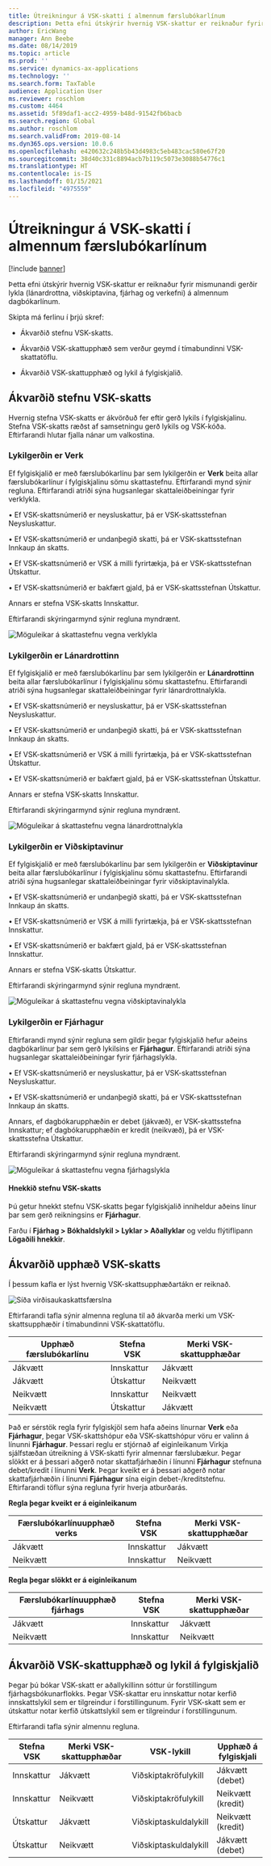 ```yaml
---
title: Útreikningur á VSK-skatti í almennum færslubókarlínum
description: Þetta efni útskýrir hvernig VSK-skattur er reiknaður fyrir mismunandi gerðir lykla (lánardrottna, viðskiptavina, fjárhag og verkefni) á almennum dagbókarlínum.
author: EricWang
manager: Ann Beebe
ms.date: 08/14/2019
ms.topic: article
ms.prod: ''
ms.service: dynamics-ax-applications
ms.technology: ''
ms.search.form: TaxTable
audience: Application User
ms.reviewer: roschlom
ms.custom: 4464
ms.assetid: 5f89daf1-acc2-4959-b48d-91542fb6bacb
ms.search.region: Global
ms.author: roschlom
ms.search.validFrom: 2019-08-14
ms.dyn365.ops.version: 10.0.6
ms.openlocfilehash: e420632c248b5b43d4983c5eb483cac580e67f20
ms.sourcegitcommit: 38d40c331c8894acb7b119c5073e3088b54776c1
ms.translationtype: HT
ms.contentlocale: is-IS
ms.lasthandoff: 01/15/2021
ms.locfileid: "4975559"
---
```

# <a name="sales-tax-calculation-on-general-journal-lines"></a>Útreikningur á VSK-skatti í almennum færslubókarlínum
[!include [banner](../includes/banner.md)]

Þetta efni útskýrir hvernig VSK-skattur er reiknaður fyrir mismunandi gerðir lykla (lánardrottna, viðskiptavina, fjárhag og verkefni) á almennum dagbókarlínum.

Skipta má ferlinu í þrjú skref:

- Ákvarðið stefnu VSK-skatts.

- Ákvarðið VSK-skattupphæð sem verður geymd í tímabundinni VSK-skattatöflu.

- Ákvarðið VSK-skattupphæð og lykil á fylgiskjalið.

## <a name="determine-the-sales-tax-direction"></a>Ákvarðið stefnu VSK-skatts

Hvernig stefna VSK-skatts er ákvörðuð fer eftir gerð lykils í fylgiskjalinu. Stefna VSK-skatts ræðst af samsetningu gerð lykils og VSK-kóða. Eftirfarandi hlutar fjalla nánar um valkostina. 

### <a name="account-type-is-project"></a>Lykilgerðin er Verk

Ef fylgiskjalið er með færslubókarlínu þar sem lykilgerðin er **Verk** beita allar færslubókarlínur í fylgiskjalinu sömu skattastefnu. Eftirfarandi mynd sýnir regluna. Eftirfarandi atriði sýna hugsanlegar skattaleiðbeiningar fyrir verklykla.

•   Ef VSK-skattsnúmerið er neysluskattur, þá er VSK-skattsstefnan Neysluskattur.

•   Ef VSK-skattsnúmerið er undanþegið skatti, þá er VSK-skattsstefnan Innkaup án skatts.

•   Ef VSK-skattsnúmerið er VSK á milli fyrirtækja, þá er VSK-skattsstefnan Útskattur.

•   Ef VSK-skattsnúmerið er bakfært gjald, þá er VSK-skattsstefnan Útskattur.

Annars er stefna VSK-skatts Innskattur.

Eftirfarandi skýringarmynd sýnir regluna myndrænt.

![Möguleikar á skattastefnu vegna verklykla](media/Sales-Tax-Direction-Vendor.jpg)

### <a name="account-type-is-vendor"></a>Lykilgerðin er Lánardrottinn

Ef fylgiskjalið er með færslubókarlínu þar sem lykilgerðin er **Lánardrottinn** beita allar færslubókarlínur í fylgiskjalinu sömu skattastefnu. Eftirfarandi atriði sýna hugsanlegar skattaleiðbeiningar fyrir lánardrottnalykla. 

•   Ef VSK-skattsnúmerið er neysluskattur, þá er VSK-skattsstefnan Neysluskattur.

•   Ef VSK-skattsnúmerið er undanþegið skatti, þá er VSK-skattsstefnan Innkaup án skatts.

•   Ef VSK-skattsnúmerið er VSK á milli fyrirtækja, þá er VSK-skattsstefnan Útskattur.

•   Ef VSK-skattsnúmerið er bakfært gjald, þá er VSK-skattsstefnan Útskattur.

Annars er stefna VSK-skatts Innskattur.

Eftirfarandi skýringarmynd sýnir regluna myndrænt.

![Möguleikar á skattastefnu vegna lánardrottnalykla](media/Sales-Tax-Direction-Vendor.jpg)

### <a name="account-type-is-customer"></a>Lykilgerðin er Viðskiptavinur

Ef fylgiskjalið er með færslubókarlínu þar sem lykilgerðin er **Viðskiptavinur** beita allar færslubókarlínur í fylgiskjalinu sömu skattastefnu. Eftirfarandi atriði sýna hugsanlegar skattaleiðbeiningar fyrir viðskiptavinalykla.

•   Ef VSK-skattsnúmerið er undanþegið skatti, þá er VSK-skattsstefnan Innkaup án skatts.

•   Ef VSK-skattsnúmerið er VSK á milli fyrirtækja, þá er VSK-skattsstefnan Innskattur.

•   Ef VSK-skattsnúmerið er bakfært gjald, þá er VSK-skattsstefnan Innskattur.

Annars er stefna VSK-skatts Útskattur.

Eftirfarandi skýringarmynd sýnir regluna myndrænt.

![Möguleikar á skattastefnu vegna viðskiptavinalykla](media/Sales-Tax-Direction-Customer.jpg)

### <a name="account-type-is-ledger"></a>Lykilgerðin er Fjárhagur

Eftirfarandi mynd sýnir regluna sem gildir þegar fylgiskjalið hefur aðeins dagbókarlínur þar sem gerð lykilsins er **Fjárhagur**. Eftirfarandi atriði sýna hugsanlegar skattaleiðbeiningar fyrir fjárhagslykla.

•   Ef VSK-skattsnúmerið er neysluskattur, þá er VSK-skattsstefnan Neysluskattur.

•   Ef VSK-skattsnúmerið er undanþegið skatti, þá er VSK-skattsstefnan Innkaup án skatts.

Annars, ef dagbókarupphæðin er debet (jákvæð), er VSK-skattsstefna Innskattur; ef dagbókarupphæðin er kredit (neikvæð), þá er VSK-skattsstefna Útskattur.

Eftirfarandi skýringarmynd sýnir regluna myndrænt.

![Möguleikar á skattastefnu vegna fjárhagslykla](media/Sales-Tax-Direction-Ledger.jpg)

#### <a name="override-the-sales-tax-direction"></a>Hnekkið stefnu VSK-skatts

Þú getur hnekkt stefnu VSK-skatts þegar fylgiskjalið inniheldur aðeins línur þar sem gerð reikningsins er **Fjárhagur**.

Farðu í **Fjárhag \> Bókhaldslykil \> Lyklar \> Aðallyklar** og veldu flýtiflipann **Lögaðili hnekkir**.

## <a name="determine-the-sales-tax-amount"></a>Ákvarðið upphæð VSK-skatts

Í þessum kafla er lýst hvernig VSK-skattsupphæðartákn er reiknað.

![Síða virðisaukaskattsfærslna](media/sales-tax-amount-sign.jpg)

Eftirfarandi tafla sýnir almenna regluna til að ákvarða merki um VSK-skattsupphæðir í tímabundinni VSK-skattatöflu.

| Upphæð færslubókarlínu | Stefna VSK  | Merki VSK-skattupphæðar |
|---------------------|----------------------|-----------------------|
| Jákvætt            | Innskattur | Jákvætt              |
| Jákvætt            | Útskattur    | Neikvætt              |
| Neikvætt            | Innskattur | Neikvætt              |
| Neikvætt            | Útskattur    | Jákvætt              |

Það er sérstök regla fyrir fylgiskjöl sem hafa aðeins línurnar **Verk** eða **Fjárhagur**, þegar VSK-skattshópur eða VSK-skattshópur vöru er valinn á línunni **Fjárhagur**. Þessari reglu er stjórnað af eiginleikanum Virkja sjálfstæðan útreikning á VSK-skatti fyrir almennar færslubækur. Þegar slökkt er á þessari aðgerð notar skattafjárhæðin í línunni **Fjárhagur** stefnuna debet/kredit í línunni **Verk**. Þegar kveikt er á þessari aðgerð notar skattafjárhæðin í línunni **Fjárhagur** sína eigin debet-/kreditstefnu. Eftirfarandi töflur sýna regluna fyrir hverja atburðarás. 

**Regla þegar kveikt er á eiginleikanum**

| Færslubókarlínuupphæð verks | Stefna VSK  | Merki VSK-skattupphæðar |
|--------------------------------|----------------------|-----------------------|
| Jákvætt                       | Innskattur | Jákvætt              |
| Neikvætt                       | Innskattur | Neikvætt              |

**Regla þegar slökkt er á eiginleikanum**

| Færslubókarlínuupphæð fjárhags  | Stefna VSK  | Merki VSK-skattupphæðar |
|--------------------------------|----------------------|-----------------------|
| Jákvætt                       | Innskattur | Jákvætt              |
| Neikvætt                       | Innskattur | Neikvætt              |

## <a name="determine-the-sales-tax-amount-and-account-on-the-voucher"></a>Ákvarðið VSK-skattupphæð og lykil á fylgiskjalið

Þegar þú bókar VSK-skatt er aðallykillinn sóttur úr forstillingum fjárhagsbókunarflokks. Þegar VSK-skattar eru innskattur notar kerfið innskattslykil sem er tilgreindur í forstillingunum. Fyrir VSK-skatt sem er útskattur notar kerfið útskattslykil sem er tilgreindur í forstillingunum.

Eftirfarandi tafla sýnir almennu regluna.

| Stefna VSK  | Merki VSK-skattupphæðar | VSK-lykill      | Upphæð á fylgiskjali |
|----------------------|-----------------------|------------------------|-------------------|
| Innskattur | Jákvætt              | Viðskiptakröfulykill | Jákvætt (debet)  |
| Innskattur | Neikvætt              | Viðskiptakröfulykill | Neikvætt (kredit)  |
| Útskattur    | Jákvætt              | Viðskiptaskuldalykill    | Neikvætt (kredit)  |
| Útskattur    | Neikvætt              | Viðskiptaskuldalykill    | Jákvætt (debet)  |
